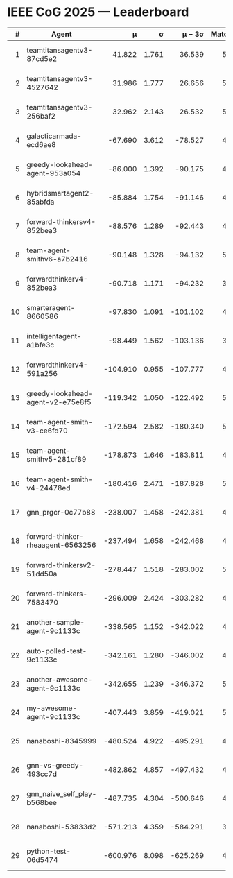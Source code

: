 # IEEE CoG 2025 — Leaderboard

| # | Agent | μ | σ | μ − 3σ | Matches | Updated |
|---:|---|---:|---:|---:|---:|---|
| 1 | teamtitansagentv3-87cd5e2 | 41.822 | 1.761 | 36.539 | 5092 | 2025-08-19 02:22 |
| 2 | teamtitansagentv3-4527642 | 31.986 | 1.777 | 26.656 | 5020 | 2025-08-19 02:22 |
| 3 | teamtitansagentv3-256baf2 | 32.962 | 2.143 | 26.532 | 5292 | 2025-08-19 02:22 |
| 4 | galacticarmada-ecd6ae8 | -67.690 | 3.612 | -78.527 | 4880 | 2025-08-19 02:22 |
| 5 | greedy-lookahead-agent-953a054 | -86.000 | 1.392 | -90.175 | 4708 | 2025-08-19 02:22 |
| 6 | hybridsmartagent2-85abfda | -85.884 | 1.754 | -91.146 | 4808 | 2025-08-19 02:22 |
| 7 | forward-thinkersv4-852bea3 | -88.576 | 1.289 | -92.443 | 4115 | 2025-08-19 02:22 |
| 8 | team-agent-smithv6-a7b2416 | -90.148 | 1.328 | -94.132 | 5000 | 2025-08-19 02:22 |
| 9 | forwardthinkerv4-852bea3 | -90.718 | 1.171 | -94.232 | 3868 | 2025-08-19 02:22 |
| 10 | smarteragent-8660586 | -97.830 | 1.091 | -101.102 | 4235 | 2025-08-19 02:22 |
| 11 | intelligentagent-a1bfe3c | -98.449 | 1.562 | -103.136 | 3926 | 2025-08-19 02:22 |
| 12 | forwardthinkerv4-591a256 | -104.910 | 0.955 | -107.777 | 4386 | 2025-08-19 02:22 |
| 13 | greedy-lookahead-agent-v2-e75e8f5 | -119.342 | 1.050 | -122.492 | 5048 | 2025-08-19 02:22 |
| 14 | team-agent-smith-v3-ce6fd70 | -172.594 | 2.582 | -180.340 | 5546 | 2025-08-19 02:22 |
| 15 | team-agent-smithv5-281cf89 | -178.873 | 1.646 | -183.811 | 4960 | 2025-08-19 02:22 |
| 16 | team-agent-smith-v4-24478ed | -180.416 | 2.471 | -187.828 | 5266 | 2025-08-19 02:22 |
| 17 | gnn_prgcr-0c77b88 | -238.007 | 1.458 | -242.381 | 4770 | 2025-08-19 02:22 |
| 18 | forward-thinker-rheaagent-6563256 | -237.494 | 1.658 | -242.468 | 4626 | 2025-08-19 02:22 |
| 19 | forward-thinkersv2-51dd50a | -278.447 | 1.518 | -283.002 | 5126 | 2025-08-19 02:22 |
| 20 | forward-thinkers-7583470 | -296.009 | 2.424 | -303.282 | 4500 | 2025-08-19 02:22 |
| 21 | another-sample-agent-9c1133c | -338.565 | 1.152 | -342.022 | 4920 | 2025-08-19 02:22 |
| 22 | auto-polled-test-9c1133c | -342.161 | 1.280 | -346.002 | 4560 | 2025-08-19 02:22 |
| 23 | another-awesome-agent-9c1133c | -342.655 | 1.239 | -346.372 | 5380 | 2025-08-19 02:22 |
| 24 | my-awesome-agent-9c1133c | -407.443 | 3.859 | -419.021 | 5180 | 2025-08-19 02:22 |
| 25 | nanaboshi-8345999 | -480.524 | 4.922 | -495.291 | 4140 | 2025-08-19 02:22 |
| 26 | gnn-vs-greedy-493cc7d | -482.862 | 4.857 | -497.432 | 4100 | 2025-08-19 02:22 |
| 27 | gnn_naive_self_play-b568bee | -487.735 | 4.304 | -500.646 | 4120 | 2025-08-19 02:22 |
| 28 | nanaboshi-53833d2 | -571.213 | 4.359 | -584.291 | 3780 | 2025-08-19 02:22 |
| 29 | python-test-06d5474 | -600.976 | 8.098 | -625.269 | 4130 | 2025-08-19 02:22 |
